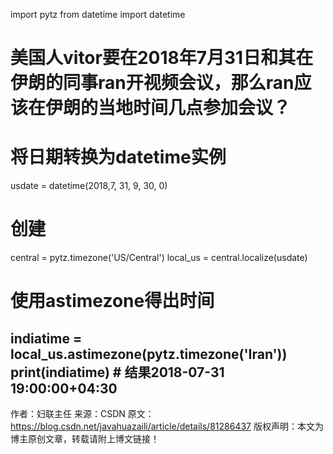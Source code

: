 import pytz
from datetime import datetime

# 美国人vitor要在2018年7月31日和其在伊朗的同事ran开视频会议，那么ran应该在伊朗的当地时间几点参加会议？
# 将日期转换为datetime实例
usdate = datetime(2018,7, 31, 9, 30, 0)
# 创建
central = pytz.timezone('US/Central')
local_us = central.localize(usdate)

# 使用astimezone得出时间
indiatime = local_us.astimezone(pytz.timezone('Iran'))
print(indiatime)    # 结果2018-07-31 19:00:00+04:30
--------------------- 
作者：妇联主任 
来源：CSDN 
原文：https://blog.csdn.net/javahuazaili/article/details/81286437 
版权声明：本文为博主原创文章，转载请附上博文链接！
